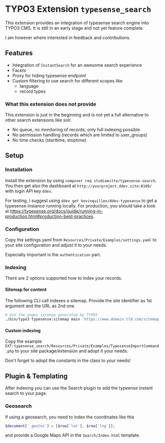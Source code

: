 # TYPO3 Extension `typesense_search`

This extension provides an integration of typesense search engine into TYPO3 CMS. 
It is still in an early stage and not yet feature complete.

I am however where interested in feedback and contributions.

## Features

- Integration of `InstantSearch` for an awesome search experience
- Facets
- Proxy for hiding typesense endpoint
- Custom filtering to use search for different scopes like
  - language
  - record types

### What this extension does not provide

This extension is just in the beginning and is not yet a full alternative to other search extensions like solr.

- No queue, no monitoring of records, only full indexing possible
- No permission handling (records which are limited to user_groups)
- No time checks (starttime, stoptime)

## Setup

### Installation

Install the extension by using `composer req studiomitte/typesense-search`. You then get also the dashboard at
`http://yourproject.ddev.site:8109/` with login API key `ddev`.

For testing, I suggest using `ddev get kevinquillen/ddev-typesense` to get a typesense instance running locally. 
For production, you should take a look at https://typesense.org/docs/guide/running-in-production.html#production-best-practices.

### Configuration

Copy the settings.yaml from `Resources/Private/Examples/settings.yaml` to your site configuration and adjust it to your needs.

Especially important is the `authentication` part. 

### Indexing

There are 2 options supported how to index your records.

#### Sitemap for content

The following CLI call indexes a sitemap.
Provide the site identifier as 1st argument and the URL as 2nd one.

```bash
# Use the pages sitemap generated by TYPO3
./bin/typo3 typesense:sitemap main 'https://www.domain.tld.com/sitemap.xml?sitemap=pages&cHash=....'
```

#### Custom indexing

Copy the example `EXT:typesense_search/Resources/Private/Examples/TypesenseImportCommand.php` to your site package/extension and adopt it your needs.

Don't forget to adopt the constants in the class to your needs!

## Plugin & Templating

After indexing you can use the Search plugin to add the typeense instant search to your page.

### Geosearch

If using a geosearch, you need to index the coordinates like this

```php
$document['_geoloc'] = [$row['lat'], $row['lng']];
```

and provide a Google Maps API in the `Search/Index.html` template.
